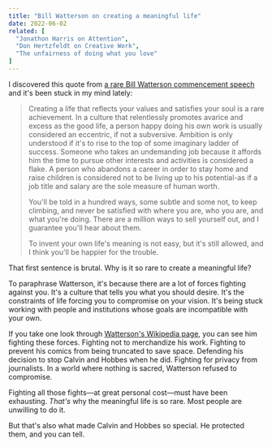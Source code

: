 ```yaml
---
title: "Bill Watterson on creating a meaningful life"
date: 2022-06-02
related: [
  "Jonathon Harris on Attention",
  "Don Hertzfeldt on Creative Work",
  "The unfairness of doing what you love"
]
---
```


I discovered this quote from [a rare Bill Watterson commencement speech](https://web.mit.edu/jmorzins/www/C-H-speech.html) and it's been stuck in my mind lately:

> Creating a life that reflects your values and satisfies your soul is a rare achievement. In a culture that relentlessly promotes avarice and excess as the good life, a person happy doing his own work is usually considered an eccentric, if not a subversive. Ambition is only understood if it's to rise to the top of some imaginary ladder of success. Someone who takes an undemanding job because it affords him the time to pursue other interests and activities is considered a flake. A person who abandons a career in order to stay home and raise children is considered not to be living up to his potential-as if a job title and salary are the sole measure of human worth.
>
> You'll be told in a hundred ways, some subtle and some not, to keep climbing, and never be satisfied with where you are, who you are, and what you're doing. There are a million ways to sell yourself out, and I guarantee you'll hear about them.
>
> To invent your own life's meaning is not easy, but it's still allowed, and I think you'll be happier for the trouble.

That first sentence is brutal. Why is it so rare to create a meaningful life?

To paraphrase Watterson, it's because there are a lot of forces fighting against you. It's a culture that tells you what you should desire. It's the constraints of life forcing you to compromise on your vision. It's being stuck working with people and institutions whose goals are incompatible with your own.

If you take one look through [Watterson's Wikipedia page](https://en.wikipedia.org/wiki/Bill_Watterson), you can see him fighting these forces. Fighting not to merchandize his work. Fighting to prevent his comics from being truncated to save space. Defending his decision to stop Calvin and Hobbes when he did. Fighting for privacy from journalists. In a world where nothing is sacred, Watterson refused to compromise.

Fighting all those fights—at great personal cost—must have been exhausting. *That's* why the meaningful life is so rare. Most people are unwilling to do it.

But that's also what made Calvin and Hobbes so special. He protected them, and you can tell.
